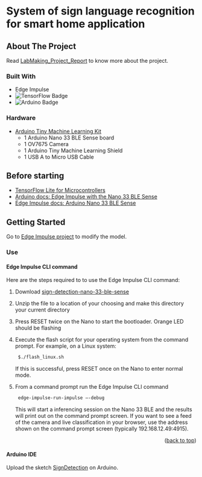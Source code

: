 
<h1>System of sign language recognition for smart
home application</h1>
</div>

<!-- ABOUT THE PROJECT -->
## About The Project

Read [LabMaking_Project_Report](https://github.com/Sofi-bit98/SignLanguage_ArduinoNano33BLE/) to know more about the project.


### Built With

* Edge Impulse
* ![TensorFlow Badge](https://img.shields.io/badge/TensorFlow-FF6F00?logo=tensorflow&logoColor=fff&style=for-the-badge)
* ![Arduino Badge](https://img.shields.io/badge/Arduino-00878F?logo=arduino&logoColor=fff&style=for-the-badge)

### Hardware
* [Arduino Tiny Machine Learning Kit](https://store.arduino.cc/products/arduino-tiny-machine-learning-kit)
   * 1 Arduino Nano 33 BLE Sense board
   * 1 OV7675 Camera
   * 1 Arduino Tiny Machine Learning Shield
   * 1 USB A to Micro USB Cable

## Before starting

* [TensorFlow Lite for Microcontrollers](https://www.tensorflow.org/lite/microcontrollers)
* [Arduino docs: Edge Impulse with the Nano 33 BLE Sense](https://docs.arduino.cc/tutorials/nano-33-ble-sense/edge-impulse)
* [Edge Impulse docs: Arduino Nano 33 BLE Sense](https://docs.edgeimpulse.com/docs/development-platforms/officially-supported-mcu-targets/arduino-nano-33-ble-sense)

<!-- GETTING STARTED -->
## Getting Started

Go to [Edge Impulse project](https://studio.edgeimpulse.com/public/318850/latest) to modify the model.

### Use

#### Edge Impulse CLI command
Here are the steps required to to use the Edge Impulse CLI command:

1. Download [sign-detection-nano-33-ble-sense](https://github.com/Sofi-bit98/SignLanguage_ArduinoNano33BLE/sign-detection-nano-33-ble-sense.zip)
2. Unzip the file to a location of your choosing and make this directory your current directory
3. Press RESET twice on the Nano to start the bootloader. Orange LED should be flashing
4. Execute the flash script for your operating system from the command prompt.
   For example, on a Linux system:
   
   ```sh
    $./flash_linux.sh
   ```
   If this is successful, press RESET once on the Nano to enter normal mode.
6. From a command prompt run the Edge Impulse CLI command
   
   ```sh
    edge-impulse-run-impulse –-debug
   ```
   
   This will start a inferencing session on the Nano 33 BLE and the results will print out on the command prompt screen.
   If you want to see a feed of the camera and live classification in your browser, use the address shown on the command prompt screen (typically 192.168.12.49:4915).

<p align="right">(<a href="#readme-top">back to top</a>)</p>

#### Arduino IDE

Upload the sketch [SignDetection](https://github.com/Sofi-bit98/SignLanguage_ArduinoNano33BLE/) on Arduino.

<!-- 
👀 **Similar project**

*   🔗 [TinyML Image Recognition With Edge Impulse, Nano 33 BLE and OV7670 Camera](https://www.instructables.com/TinyML-Image-Recognition-With-Edge-Impulse-Nano-33/)
*   🔗[Roshambo Image Classification Workshop](https://github.com/edgeimpulse/workshop-arduino-tinyml-roshambo#05-live-inference)
-->
